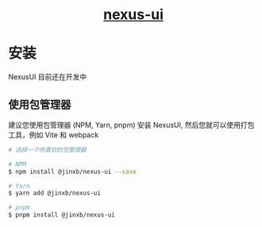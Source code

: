 <h1 align="center"><a href="https://jinxb.github.io/nexus-ui/">nexus-ui</a></h1>

# 安装

NexusUI 目前还在开发中

## 使用包管理器

建议您使用包管理器 (NPM, Yarn, pnpm) 安装 NexusUI, 然后您就可以使用打包工具，例如 Vite 和 webpack

```bash
# 选择一个你喜欢的包管理器

# NPM
$ npm install @jinxb/nexus-ui --save

# Yarn
$ yarn add @jinxb/nexus-ui

# pnpm
$ pnpm install @jinxb/nexus-ui
```
